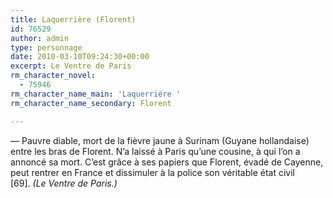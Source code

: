 ```yaml
---
title: Laquerrière (Florent)
id: 76529
author: admin
type: personnage
date: 2010-03-10T09:24:30+00:00
excerpt: Le Ventre de Paris
rm_character_novel:
  - 75946
rm_character_name_main: 'Laquerrière '
rm_character_name_secondary: Florent

---
```

— Pauvre diable, mort de la fièvre jaune à Surinam (Guyane hollandaise) entre les bras de Florent. N&rsquo;a laissé à Paris qu&rsquo;une cousine, à qui l&rsquo;on a annoncé sa mort. C&rsquo;est grâce à ses papiers que Florent, évadé de Cayenne, peut rentrer en France et dissimuler à la police son véritable état civil [69]. _(Le Ventre de Paris.)_